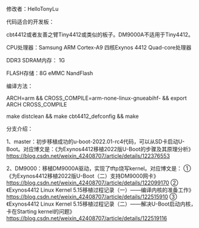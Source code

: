 修改者：HelloTonyLu

代码适合的开发板：

cbt4412或者友善之臂Tiny4412或类似的板子。DM9000A不适用于Tiny4412。

CPU处理器：Samsung ARM Cortex-A9 四核Exynos 4412 Quad-core处理器

DDR3 SDRAM内存： 1G

FLASH存储：8G eMMC NandFlash

编译方法：

ARCH=arm && CROSS_COMPILE=arm-none-linux-gnueabihf- && export ARCH CROSS_COMPILE

make distclean && make cbt4412_defconfig && make

分支介绍：

1、master：初步移植成功的u-boot-2022.01-rc4代码，可以从SD卡启动U-Boot。对应博文是：《为Exynos4412移植2022版U-Boot的步骤及其原理分析》https://blog.csdn.net/weixin_42408707/article/details/122376553

2、DM9000：移植DM9000A驱动，实现了tftp烧写kernel。对应博文是：
①《为Exynos4412移植2022版U-Boot（二）支持DM9000网卡》https://blog.csdn.net/weixin_42408707/article/details/122099170
②《Exynos4412 Linux Kernel 5.15移植过程记录（一）——编译内核的准备工作》https://blog.csdn.net/weixin_42408707/article/details/122515910
③《Exynos4412 Linux Kernel 5.15移植过程记录（二）——解决U-Boot启动内核，卡在Starting kernel的问题》https://blog.csdn.net/weixin_42408707/article/details/122519116
